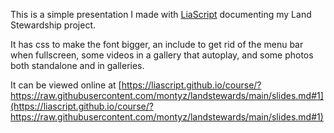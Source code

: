 This is a simple presentation I made with [LiaScript](https://liascript.github.io/) documenting my Land Stewardship project.

It has css to make the font bigger, an include to get rid of the menu bar when fullscreen, some videos in a gallery that autoplay, and some photos both standalone and in galleries.

It can be viewed online at [https://liascript.github.io/course/?https://raw.githubusercontent.com/montyz/landstewards/main/slides.md#1](https://liascript.github.io/course/?https://raw.githubusercontent.com/montyz/landstewards/main/slides.md#1)